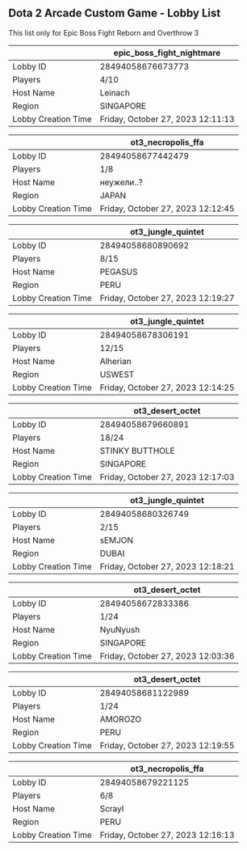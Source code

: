 ## Dota 2 Arcade Custom Game - Lobby List

This list only for Epic Boss Fight Reborn and Overthrow 3

|  | epic_boss_fight_nightmare |
| ------ | ------ |
| Lobby ID | 28494058676673773 |
| Players | 4/10 |
| Host Name | Leinach |
| Region | SINGAPORE |
| Lobby Creation Time | Friday, October 27, 2023 12:11:13 |


|  | ot3_necropolis_ffa |
| ------ | ------ |
| Lobby ID | 28494058677442479 |
| Players | 1/8 |
| Host Name | неужели..? |
| Region | JAPAN |
| Lobby Creation Time | Friday, October 27, 2023 12:12:45 |


|  | ot3_jungle_quintet |
| ------ | ------ |
| Lobby ID | 28494058680890692 |
| Players | 8/15 |
| Host Name | PEGASUS |
| Region | PERU |
| Lobby Creation Time | Friday, October 27, 2023 12:19:27 |


|  | ot3_jungle_quintet |
| ------ | ------ |
| Lobby ID | 28494058678306191 |
| Players | 12/15 |
| Host Name | Alherian |
| Region | USWEST |
| Lobby Creation Time | Friday, October 27, 2023 12:14:25 |


|  | ot3_desert_octet |
| ------ | ------ |
| Lobby ID | 28494058679660891 |
| Players | 18/24 |
| Host Name | STINKY BUTTHOLE |
| Region | SINGAPORE |
| Lobby Creation Time | Friday, October 27, 2023 12:17:03 |


|  | ot3_jungle_quintet |
| ------ | ------ |
| Lobby ID | 28494058680326749 |
| Players | 2/15 |
| Host Name | sEMJON |
| Region | DUBAI |
| Lobby Creation Time | Friday, October 27, 2023 12:18:21 |


|  | ot3_desert_octet |
| ------ | ------ |
| Lobby ID | 28494058672833386 |
| Players | 1/24 |
| Host Name | NyuNyush |
| Region | SINGAPORE |
| Lobby Creation Time | Friday, October 27, 2023 12:03:36 |


|  | ot3_desert_octet |
| ------ | ------ |
| Lobby ID | 28494058681122989 |
| Players | 1/24 |
| Host Name | AMOROZO |
| Region | PERU |
| Lobby Creation Time | Friday, October 27, 2023 12:19:55 |


|  | ot3_necropolis_ffa |
| ------ | ------ |
| Lobby ID | 28494058679221125 |
| Players | 6/8 |
| Host Name | Scrayl |
| Region | PERU |
| Lobby Creation Time | Friday, October 27, 2023 12:16:13 |


